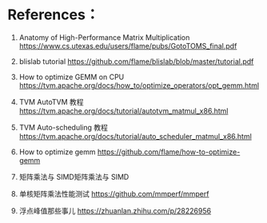 # References：

1. Anatomy of High-Performance Matrix Multiplication https://www.cs.utexas.edu/users/flame/pubs/GotoTOMS_final.pdf
 
2. blislab tutorial https://github.com/flame/blislab/blob/master/tutorial.pdf

3. How to optimize GEMM on CPU https://tvm.apache.org/docs/how_to/optimize_operators/opt_gemm.html

4. TVM AutoTVM 教程 https://tvm.apache.org/docs/tutorial/autotvm_matmul_x86.html

5. TVM Auto-scheduling 教程 https://tvm.apache.org/docs/tutorial/auto_scheduler_matmul_x86.html

6. How to optimize gemm https://github.com/flame/how-to-optimize-gemm

7. 矩阵乘法与 SIMD矩阵乘法与 SIMD

8. 单核矩阵乘法性能测试 https://github.com/mmperf/mmperf

9. 浮点峰值那些事儿 https://zhuanlan.zhihu.com/p/28226956

    
